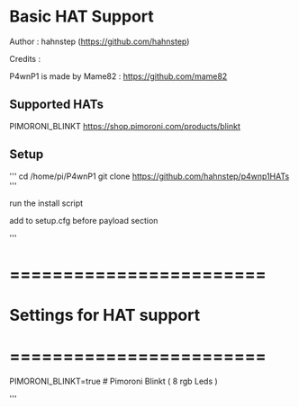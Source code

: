 Basic HAT Support
=================

Author : hahnstep (https://github.com/hahnstep)

Credits :

P4wnP1 is made by Mame82 : https://github.com/mame82

## Supported HATs

PIMORONI_BLINKT https://shop.pimoroni.com/products/blinkt

## Setup

'''
cd /home/pi/P4wnP1
git clone https://github.com/hahnstep/p4wnp1HATs
'''

run the install script 

add to setup.cfg before payload section 

''' 
# ========================
# Settings for HAT support
# ========================

PIMORONI_BLINKT=true   # Pimoroni Blinkt ( 8 rgb Leds )

''' 

